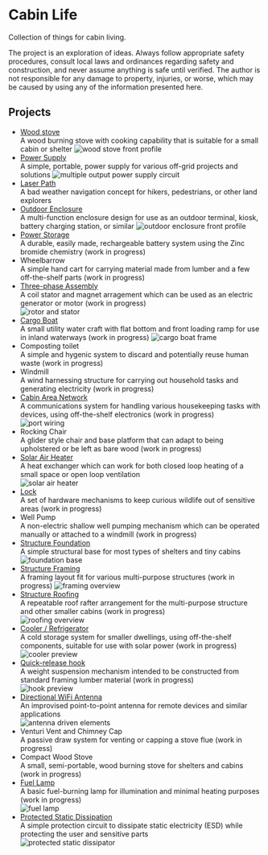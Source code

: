 # Cabin Life
Collection of things for cabin living.

The project is an exploration of ideas. Always follow appropriate safety procedures, consult local laws and ordinances regarding safety and construction, and never assume anything is safe until verified. The author is not responsible for any damage to property, injuries, or worse, which may be caused by using any of the information presented here.

## Projects
* [Wood stove](https://github.com/cypnk/Cabin-Life/tree/master/Wood%20Stove)  
A wood burning stove with cooking capability that is suitable for a small cabin or shelter
![wood stove front profile](https://raw.githubusercontent.com/cypnk/Cabin-Life/master/Wood%20Stove/preview/stove1.png)
* [Power Supply](https://github.com/cypnk/Cabin-Life/tree/master/Power%20Supply)  
A simple, portable, power supply for various off-grid projects and solutions ![multiple output power supply circuit](https://raw.githubusercontent.com/cypnk/Cabin-Life/master/Power%20Supply/combinedmultipowersupply.png)
* [Laser Path](https://github.com/cypnk/Cabin-Life/tree/master/Laser%20Path)  
A bad weather navigation concept for hikers, pedestrians, or other land explorers
* [Outdoor Enclosure](https://github.com/cypnk/Cabin-Life/tree/master/Outdoor%20Enclosure)  
A multi-function enclosure design for use as an outdoor terminal, kiosk, battery charging station, or similar
![outdoor enclosure front profile](https://raw.githubusercontent.com/cypnk/Cabin-Life/master/Outdoor%20Enclosure/preview/terminal1.png)  
* [Power Storage](https://github.com/cypnk/Cabin-Life/tree/master/Power%20Storage)  
A durable, easily made, rechargeable battery system using the Zinc bromide chemistry (work in progress)  
* Wheelbarrow  
A simple hand cart for carrying material made from lumber and a few off-the-shelf parts (work in progress)  
* [Three-phase Assembly](https://github.com/cypnk/Cabin-Life/tree/master/Three-phase%20Assembly)  
A coil stator and magnet arragement which can be used as an electric generator or motor (work in progress)  
![rotor and stator](https://raw.githubusercontent.com/cypnk/Cabin-Life/master/Three-phase%20Assembly/rotor_stator.png)
* [Cargo Boat](https://github.com/cypnk/Cabin-Life/tree/master/Cargo%20Boat)  
A small utility water craft with flat bottom and front loading ramp for use in inland waterways (work in progress)
![cargo boat frame](https://raw.githubusercontent.com/cypnk/Cabin-Life/master/Cargo%20Boat/bow_frame.png)  
* Composting toilet  
A simple and hygenic system to discard and potentially reuse human waste (work in progress)  
* Windmill  
A wind harnessing structure for carrying out household tasks and generating electricity (work in progress)  
* [Cabin Area Network](https://github.com/cypnk/Cabin-Life/tree/master/Cabin%20Area%20Network)  
A communications system for handling various housekeeping tasks with devices, using off-the-shelf electronics (work in progress)  
![port wiring](https://raw.githubusercontent.com/cypnk/Cabin-Life/master/Cabin%20Area%20Network/Common%20Port/portwiringtermination.png)  
* Rocking Chair  
A glider style chair and base platform that can adapt to being upholstered or be left as bare wood (work in progress)  
* [Solar Air Heater](https://github.com/cypnk/Cabin-Life/tree/master/Solar%20Air%20Heater)  
A heat exchanger which can work for both closed loop heating of a small space or open loop ventilation  
![solar air heater](https://raw.githubusercontent.com/cypnk/Cabin-Life/master/Solar%20Air%20Heater/solarairheater.png)  
* [Lock](https://github.com/cypnk/Cabin-Life/tree/master/Lock)  
A set of hardware mechanisms to keep curious wildlife out of sensitive areas (work in progress)  
* Well Pump  
A non-electric shallow well pumping mechanism which can be operated manually or attached to a windmill (work in progress)  
* [Structure Foundation](https://github.com/cypnk/Cabin-Life/tree/master/Structure%20Foundation)  
A simple structural base for most types of shelters and tiny cabins    
![foundation base](https://raw.githubusercontent.com/cypnk/Cabin-Life/master/Structure%20Foundation/foundation1.png)    
* [Structure Framing](https://github.com/cypnk/Cabin-Life/tree/master/Structure%20Framing)  
A framing layout fit for various multi-purpose structures (work in progress) 
![framing overview](https://raw.githubusercontent.com/cypnk/Cabin-Life/master/Structure%20Framing/framing1.png)  
* [Structure Roofing](https://github.com/cypnk/Cabin-Life/tree/master/Structure%20Roofing)  
A repeatable roof rafter arrangement for the multi-purpose structure and other smaller cabins (work in progress)  
![roofing overview](https://raw.githubusercontent.com/cypnk/Cabin-Life/master/Structure%20Roofing/roofing1.png)    
* [Cooler / Refrigerator](https://github.com/cypnk/Cabin-Life/tree/master/Cooler)  
A cold storage system for smaller dwellings, using off-the-shelf components, suitable for use with solar power (work in progress)  
![cooler preview](https://raw.githubusercontent.com/cypnk/Cabin-Life/master/Cooler/cooler1.png)  
* [Quick-release hook](https://github.com/cypnk/Cabin-Life/tree/master/Quick-Release%20Hook)  
A weight suspension mechanism intended to be constructed from standard framing lumber material (work in progress)  
![hook preview](https://raw.githubusercontent.com/cypnk/Cabin-Life/master/Quick-Release%20Hook/hook-preview.png)  
* [Directional WiFi Antenna](https://github.com/cypnk/Cabin-Life/tree/master/Directional%20Wifi%20Antenna)  
An improvised point-to-point antenna for remote devices and similar applications  
![antenna driven elements](https://raw.githubusercontent.com/cypnk/Cabin-Life/master/Directional%20Wifi%20Antenna/antenna_profile.png)  
* Venturi Vent and Chimney Cap  
A passive draw system for venting or capping a stove flue (work in progress)  
* Compact Wood Stove  
A small, semi-portable, wood burning stove for shelters and cabins (work in progress)  
* [Fuel Lamp](https://github.com/cypnk/Cabin-Life/tree/master/Fuel%20Lamp)  
A basic fuel-burning lamp for illumination and minimal heating purposes (work in progress)  
![fuel lamp](https://raw.githubusercontent.com/cypnk/Cabin-Life/master/Fuel%20Lamp/wick_control_tube.png)  
* [Protected Static Dissipation](https://github.com/cypnk/Cabin-Life/tree/master/Protected%20Static%20Dissipation)  
A simple protection circuit to dissipate static electricity (ESD) while protecting the user and sensitive parts  
![protected static dissipator](https://github.com/cypnk/Cabin-Life/blob/master/Protected%20Static%20Dissipation/protectedstaticdissipator.png?raw=true)



